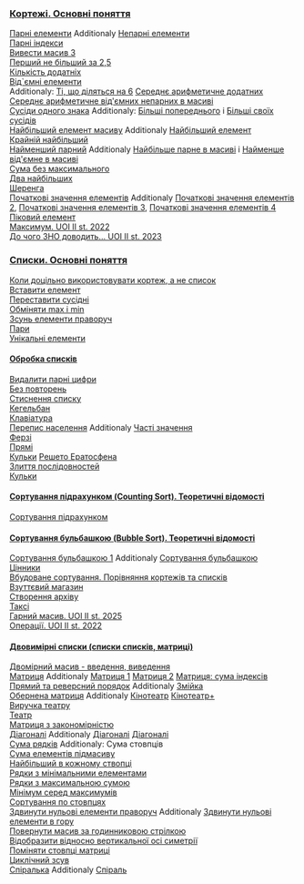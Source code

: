 ### [Кортежі. Основні поняття](Поняття_кортежу.md)
[Парні елементи](Парні_елементи.md) Additionaly [Непарні елементи](https://basecamp.eolymp.com/uk/problems/7841)  
[Парні індекси](https://basecamp.eolymp.com/uk/problems/7842)  
[Вивести масив 3](https://basecamp.eolymp.com/uk/problems/8955)  
[Перший не більший за 2,5](https://basecamp.eolymp.com/uk/problems/907)  
[Кількість додатніх](https://basecamp.eolymp.com/uk/problems/9617)  
[Від`ємні елементи](https://basecamp.eolymp.com/uk/problems/921)  
Additionaly: [Ті, що діляться на 6](https://basecamp.eolymp.com/uk/problems/908) 
[Середнє арифметичне додатних](https://basecamp.eolymp.com/uk/problems/910)
[Середнє арифметичне від'ємних непарних в масиві](https://basecamp.eolymp.com/uk/problems/9958)  
[Сусіди одного знака](https://basecamp.eolymp.com/uk/problems/7844) 
 Additionaly: [Більші попереднього](https://basecamp.eolymp.com/uk/problems/7843) i [Більші своїх сусідів](https://basecamp.eolymp.com/uk/problems/7845)  
[Найбільший елемент масиву](https://basecamp.eolymp.com/uk/problems/7830) Additionaly [Найбільший елемент](https://basecamp.eolymp.com/uk/problems/7846)  
[Крайній найбільший](https://basecamp.eolymp.com/uk/problems/8962)  
[Найменший парний](https://basecamp.eolymp.com/uk/problems/9960) Additionaly [Найбільше парне в масиві](https://basecamp.eolymp.com/uk/problems/9956) i [Найменше від'ємне в масиві](https://basecamp.eolymp.com/uk/problems/9957)  
[Сума без максимального](https://basecamp.eolymp.com/uk/problems/7831)  
[Два найбільших](https://basecamp.eolymp.com/uk/problems/7834)  
[Шеренга](https://basecamp.eolymp.com/uk/problems/1965)   
[Початкові значення елементів](https://basecamp.eolymp.com/uk/problems/8965) Additionaly [Початкові значення елементів 2](https://basecamp.eolymp.com/uk/problems/8967), 
[Початкові значення елементів 3](https://basecamp.eolymp.com/uk/problems/8968), [Початкові значення елементів 4](https://basecamp.eolymp.com/uk/problems/8969)   
[Піковий елемент](https://basecamp.eolymp.com/uk/problems/11287)  
[Максимум. UOI II st. 2022](https://basecamp.eolymp.com/uk/problems/10925)   
[До чого ЗНО доводить... UOI II st. 2023](https://uoi.eolymp.space/uk/problems/6)
### [Списки. Основні поняття](Поняття_списку.md)  
[Коли доцільно використовувати кортеж, а не список](Кортеж_vs_список.md)  
[Вставити елемент](Вставити_елемент.md)  
[Переставити сусідні](https://basecamp.eolymp.com/uk/problems/7848)  
[Обміняти max і min](https://basecamp.eolymp.com/uk/problems/7849)  
[Зсунь елементи праворуч](https://basecamp.eolymp.com/uk/problems/922)  
[Пари](https://basecamp.eolymp.com/uk/problems/10126)  
[Унікальні елементи](https://basecamp.eolymp.com/uk/problems/7850)  
#### [Обробка списків](Обробка_списків.md)  
[Видалити парні цифри](https://basecamp.eolymp.com/uk/problems/8682)  
[Без повторень](https://basecamp.eolymp.com/uk/problems/8971)  
[Стиснення списку](Стиснення_списку.md)  
[Кегельбан](Кегельбан.md)  
[Клавіатура](https://basecamp.eolymp.com/uk/problems/462)  
[Перепис населення](https://basecamp.eolymp.com/uk/problems/4740) Additionaly [Часті значення](https://basecamp.eolymp.com/uk/problems/3838)   
[Ферзі](Ферзі.md)  
[Прямі](https://uoi.eolymp.space/uk/problems/66)  
[Кульки](https://basecamp.eolymp.com/uk/problems/1968)
[Решето Ератосфена](https://basecamp.eolymp.com/uk/problems/4739)  
[Злиття послідовностей](https://basecamp.eolymp.com/uk/problems/9593)  
[Кульки](https://basecamp.eolymp.com/uk/problems/113)  
#### [Сортування підрахунком (Counting Sort). Теоретичні відомості](Сортування_підрахунком.md)  
[Сортування підрахунком](https://basecamp.eolymp.com/uk/problems/2327)  
#### [Сортування бульбашкою (Bubble Sort). Теоретичні відомості](Сортування_бульбашкою.md)  
[Сортування бульбашкою 1](https://basecamp.eolymp.com/uk/problems/8237) Additionaly [Сортування бульбашкою](https://basecamp.eolymp.com/uk/problems/2663)  
[Цінники](https://basecamp.eolymp.com/uk/problems/2661)  
[Вбудоване сортування. Порівняння кортежів та списків](Сортування_Порівняння_кортежів_та_списків.md)  
[Взуттєвий магазин](Взуттєвий_магазин.md)  
[Створення архіву](Створення_архіву.md)  
[Таксі](https://basecamp.eolymp.com/uk/problems/2208)  
[Гарний масив. UOI II st. 2025](https://uoi.eolymp.space/uk/problems/350)  
[Операції. UOI II st. 2022](https://uoi.eolymp.space/uk/problems/67)  
#### [Двовимірні списки (списки списків, матриці)](Двовимірні_списки.md)  
[Двомірний масив - введення, виведення](https://basecamp.eolymp.com/uk/problems/9560)  
[Матриця](https://basecamp.eolymp.com/uk/problems/8941) Additionaly [Матриця 1](https://basecamp.eolymp.com/uk/problems/9982) [Матриця 2](https://basecamp.eolymp.com/uk/problems/9983) [Матриця: сума індексів](https://basecamp.eolymp.com/uk/problems/9893)   
[Прямий та реверсний порядок](Прямий_та_реверсний_порядок.md) Additionaly [Змійка](https://basecamp.eolymp.com/uk/problems/2667)  
[Обернена матриця](https://basecamp.eolymp.com/uk/problems/5469) Additionaly [Кінотеатр](https://basecamp.eolymp.com/uk/problems/4752) [Кінотеатр+](https://basecamp.eolymp.com/uk/problems/4753)  
[Виручка театру](https://basecamp.eolymp.com/uk/problems/4749)  
[Театр](https://basecamp.eolymp.com/uk/problems/1963)  
[Матриця з закономірністю](Матриця_з_закономірністю.md)   
[Діагоналі](https://basecamp.eolymp.com/uk/problems/4751) Additionaly [Діагоналі](https://basecamp.eolymp.com/uk/problems/942) [Діагоналі](https://basecamp.eolymp.com/uk/problems/10232)  
[Сума рядків](https://basecamp.eolymp.com/uk/problems/9894) Additionaly: Сума стовпців  
[Сума елементів підмасиву](https://basecamp.eolymp.com/uk/problems/9562)  
[Найбільший в кожному ствопці](https://basecamp.eolymp.com/uk/problems/9561)  
[Рядки з мінімальними елементами](https://basecamp.eolymp.com/uk/problems/9563)  
[Рядки з максимальною сумою](https://basecamp.eolymp.com/uk/problems/9564)  
[Мінімум серед максимумів](https://basecamp.eolymp.com/uk/problems/9565)  
[Сортування по стовпцях](https://basecamp.eolymp.com/uk/problems/9566)  
[Здвинути нульові елементи праворуч](https://basecamp.eolymp.com/uk/problems/9567) Additionaly [Здвинути нульові елементи в гору](https://basecamp.eolymp.com/uk/problems/9568)  
[Повернути масив за годинниковою стрілкою](https://basecamp.eolymp.com/uk/problems/9569)  
[Відобразити відносно вертикальної осі симетрії](https://basecamp.eolymp.com/uk/problems/9570)  
[Поміняти стовпці матриці](Поміняти_стовпці_матриці.md)  
[Циклічний зсув](Циклічний_зсув.md)  
[Спіралька](https://basecamp.eolymp.com/uk/problems/5057) Additionaly [Спіраль](https://basecamp.eolymp.com/uk/problems/85)  

